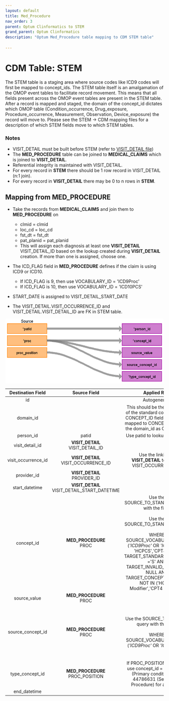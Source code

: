 ```yaml
---
layout: default
title: Med_Procedure
nav_order: 3
parent: Optum Clinformatics to STEM
grand_parent: Optum Clinformatics
description: "Optum Med_Procedure table mapping to CDM STEM table"

---
```


# CDM Table: STEM 

The STEM table is a staging area where source codes like ICD9 codes will first be mapped to concept_ids. The STEM table itself is an amalgamation of the OMOP event tables to facilitate record movement. This means that all fields present across the OMOP event tables are present in the STEM table. After a record is mapped and staged, the domain of the concept_id dictates which OMOP table (Condition_occurrence, Drug_exposure, Procedure_occurrence, Measurement, Observation, Device_exposure) the record will move to. Please see the STEM -> CDM mapping files for a description of which STEM fields move to which STEM tables.

### **Notes**
- VISIT_DETAIL must be built before STEM (refer to [VISIT_DETAIL file](VISIT_DETAIL.md))
- The **MED_PROCEDURE** table can be joined to **MEDICAL_CLAIMS** which is joined to **VISIT_DETAIL**. 
- Referential integrity is maintained with VISIT_DETAIL. 
- For every record in **STEM** there should be 1 row record in VISIT_DETAIL (n:1 join). 
- For every record in **VISIT_DETAIL** there may be 0 to n rows in **STEM**.

## **Mapping from MED_PROCEDURE**
- Take the records from **MEDICAL_CLAIMS** and join them to **MED_PROCEDURE** on 
    - clmid = clmid
    - loc_cd = loc_cd
    - fst_dt = fst_dt
    - pat_planid = pat_planid
    - This will assign each diagnosis at least one **VISIT_DETAIL** VISIT_DETAIL_ID based on the lookup created during **VISIT_DETAIL** creation. If more than one is assigned, choose one.  

- The ICD_FLAG field in **MED_PROCEDURE** defines if the claim is using ICD9 or ICD10.
    - If ICD_FLAG is 9, then use VOCABULARY_ID = 'ICD9Proc'
    - If ICD_FLAG is 10, then use VOCABULARY_ID = 'ICD10PCS'
- START_DATE is assigned to VISIT_DETAIL_START_DATE
- The VISIT_DETAIL.VISIT_OCCURRENCE_ID and VISIT_DETAIL.VISIT_DETAIL_ID are FK in STEM table.

![](images/image18.png)

|**Destination Field**|**Source Field**|**Applied Rule**|**Comment**|
| :----: | :----: | :--------: | :------: |
| id | |Autogenerate||
| domain_id ||This should be the domain_id of the standard concept in the CONCEPT_ID field. If a code is mapped to CONCEPT_ID 0, put the domain_id as Observation.||
| person_id | patid| Use patid to lookup Person_id ||
| visit_detail_id |**VISIT_DETAIL**<br>VISIT_DETAIL_ID|||
| visit_occurrence_id |**VISIT_DETAIL**<br>VISIT_OCCURRENCE_ID|Use the linking to **VISIT_DETAIL** to look up VISIT_OCCURRENCE_ID||
| provider_id |**VISIT_DETAIL**<br>PROVIDER_ID |||
| start_datetime |**VISIT_DETAIL** VISIT_DETAIL_START_DATETIME |||
| concept_id | **MED_PROCEDURE**<br>PROC|Use the SOURCE_TO_STANDARD query with the filter<br/><br/>Use the SOURCE_TO_STANDARD query<br/><br/> WHERE SOURCE_VOCABULARY_ID IN (*'ICD9Proc'* OR *'ICD10PCS'*, 'HCPCS','CPT4') AND TARGET_STANDARD_CONCEPT ='S' AND TARGET_INVALID_REASON IS NULL AND TARGET_CONCEPT_CLASS_ID NOT IN ('HCPCS Modifier','CPT4 Modifier') |If ICD_FLAG = 9 then use 'ICD9Proc', else if ICD_FLAG = 10 then use 'ICD10PCS'|
| source_value | **MED_PROCEDURE**<br>PROC|||
| source_concept_id |**MED_PROCEDURE**<br>PROC |Use the SOURCE_TO_SOURCE query with the filter<br><br>WHERE SOURCE_VOCABULARY_ID IN (*'ICD9Proc'* OR *'ICD10PCS'*) |If ICD_FLAG = 9 then use 'ICD9Proc', else if ICD_FLAG = 10 then use 'ICD10PCS'|
| type_concept_id |**MED_PROCEDURE**<br>PROC_POSITION |If PROC_POSITION = 01 then use concept_id = 44786630 (Primary condition). Use 44786631 (Secondary Procedure) for all others.  ||
| end_datetime | |||
